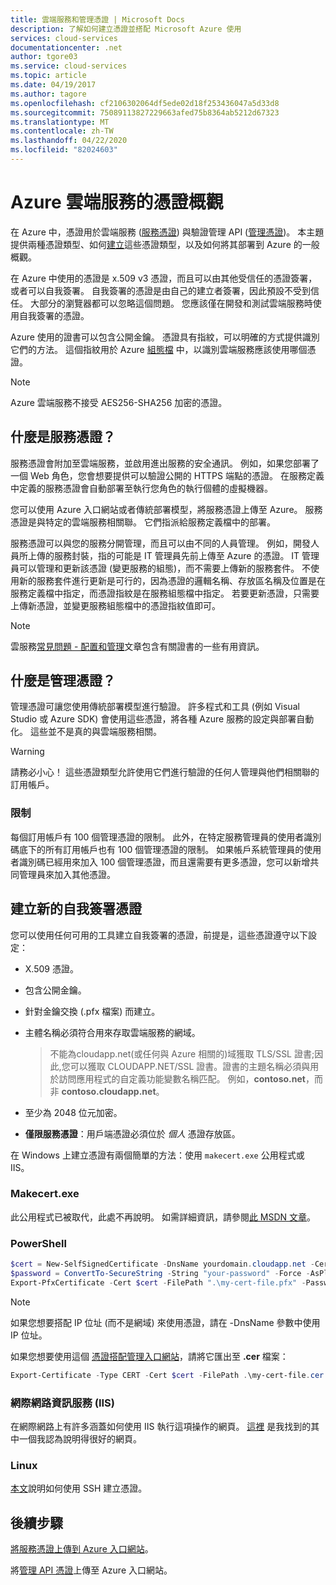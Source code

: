 ```yaml
---
title: 雲端服務和管理憑證 | Microsoft Docs
description: 了解如何建立憑證並搭配 Microsoft Azure 使用
services: cloud-services
documentationcenter: .net
author: tgore03
ms.service: cloud-services
ms.topic: article
ms.date: 04/19/2017
ms.author: tagore
ms.openlocfilehash: cf2106302064df5ede02d18f253436047a5d33d8
ms.sourcegitcommit: 75089113827229663afed75b8364ab5212d67323
ms.translationtype: MT
ms.contentlocale: zh-TW
ms.lasthandoff: 04/22/2020
ms.locfileid: "82024603"
---
```

# <a name="certificates-overview-for-azure-cloud-services"></a>Azure 雲端服務的憑證概觀
在 Azure 中，憑證用於雲端服務 ([服務憑證](#what-are-service-certificates)) 與驗證管理 API ([管理憑證](#what-are-management-certificates))。 本主題提供兩種憑證類型、如何[建立](#create)這些憑證類型，以及如何將其部署到 Azure 的一般概觀。

在 Azure 中使用的憑證是 x.509 v3 憑證，而且可以由其他受信任的憑證簽署，或者可以自我簽署。 自我簽署的憑證是由自己的建立者簽署，因此預設不受到信任。 大部分的瀏覽器都可以忽略這個問題。 您應該僅在開發和測試雲端服務時使用自我簽署的憑證。 

Azure 使用的證書可以包含公開金鑰。 憑證具有指紋，可以明確的方式提供識別它們的方法。 這個指紋用於 Azure [組態檔](cloud-services-configure-ssl-certificate-portal.md) 中，以識別雲端服務應該使用哪個憑證。 

>[!Note]
>Azure 雲端服務不接受 AES256-SHA256 加密的憑證。

## <a name="what-are-service-certificates"></a>什麼是服務憑證？
服務憑證會附加至雲端服務，並啟用進出服務的安全通訊。 例如，如果您部署了一個 Web 角色，您會想要提供可以驗證公開的 HTTPS 端點的憑證。 在服務定義中定義的服務憑證會自動部署至執行您角色的執行個體的虛擬機器。 

您可以使用 Azure 入口網站或者傳統部署模型，將服務憑證上傳至 Azure。 服務憑證是與特定的雲端服務相關聯。 它們指派給服務定義檔中的部署。

服務憑證可以與您的服務分開管理，而且可以由不同的人員管理。 例如，開發人員所上傳的服務封裝，指的可能是 IT 管理員先前上傳至 Azure 的憑證。 IT 管理員可以管理和更新該憑證 (變更服務的組態)，而不需要上傳新的服務套件。 不使用新的服務套件進行更新是可行的，因為憑證的邏輯名稱、存放區名稱及位置是在服務定義檔中指定，而憑證指紋是在服務組態檔中指定。 若要更新憑證，只需要上傳新憑證，並變更服務組態檔中的憑證指紋值即可。

>[!Note]
>雲服務[常見問題 - 配置和管理](cloud-services-configuration-and-management-faq.md)文章包含有關證書的一些有用資訊。

## <a name="what-are-management-certificates"></a>什麼是管理憑證？
管理憑證可讓您使用傳統部署模型進行驗證。 許多程式和工具 (例如 Visual Studio 或 Azure SDK) 會使用這些憑證，將各種 Azure 服務的設定與部署自動化。 這些並不是真的與雲端服務相關。 

> [!WARNING]
> 請務必小心！ 這些憑證類型允許使用它們進行驗證的任何人管理與他們相關聯的訂用帳戶。 
> 
> 

### <a name="limitations"></a>限制
每個訂用帳戶有 100 個管理憑證的限制。 此外，在特定服務管理員的使用者識別碼底下的所有訂用帳戶也有 100 個管理憑證的限制。 如果帳戶系統管理員的使用者識別碼已經用來加入 100 個管理憑證，而且還需要有更多憑證，您可以新增共同管理員來加入其他憑證。 

<a name="create"></a>
## <a name="create-a-new-self-signed-certificate"></a>建立新的自我簽署憑證
您可以使用任何可用的工具建立自我簽署的憑證，前提是，這些憑證遵守以下設定：

* X.509 憑證。
* 包含公開金鑰。
* 針對金鑰交換 (.pfx 檔案) 而建立。
* 主體名稱必須符合用來存取雲端服務的網域。

    > 不能為cloudapp.net(或任何與 Azure 相關的)域獲取 TLS/SSL 證書;因此,您可以獲取 CLOUDAPP.NET/SSL 證書。證書的主題名稱必須與用於訪問應用程式的自定義功能變數名稱匹配。 例如，**contoso.net**，而非 **contoso.cloudapp.net**。

* 至少為 2048 位元加密。
* **僅限服務憑證**：用戶端憑證必須位於 *個人* 憑證存放區。

在 Windows 上建立憑證有兩個簡單的方法：使用 `makecert.exe` 公用程式或 IIS。

### <a name="makecertexe"></a>Makecert.exe
此公用程式已被取代，此處不再說明。 如需詳細資訊，請參閱[此 MSDN 文章](/windows/desktop/SecCrypto/makecert)。

### <a name="powershell"></a>PowerShell
```powershell
$cert = New-SelfSignedCertificate -DnsName yourdomain.cloudapp.net -CertStoreLocation "cert:\LocalMachine\My" -KeyLength 2048 -KeySpec "KeyExchange"
$password = ConvertTo-SecureString -String "your-password" -Force -AsPlainText
Export-PfxCertificate -Cert $cert -FilePath ".\my-cert-file.pfx" -Password $password
```

> [!NOTE]
> 如果您想要搭配 IP 位址 (而不是網域) 來使用憑證，請在 -DnsName 參數中使用 IP 位址。


如果您想要使用這個 [憑證搭配管理入口網站](../azure-api-management-certs.md)，請將它匯出至 **.cer** 檔案：

```powershell
Export-Certificate -Type CERT -Cert $cert -FilePath .\my-cert-file.cer
```

### <a name="internet-information-services-iis"></a>網際網路資訊服務 (IIS)
在網際網路上有許多涵蓋如何使用 IIS 執行這項操作的網頁。 [這裡](https://www.sslshopper.com/article-how-to-create-a-self-signed-certificate-in-iis-7.html) 是我找到的其中一個我認為說明得很好的網頁。 

### <a name="linux"></a>Linux
[本文](../virtual-machines/linux/mac-create-ssh-keys.md?toc=%2fazure%2fvirtual-machines%2flinux%2ftoc.json)說明如何使用 SSH 建立憑證。

## <a name="next-steps"></a>後續步驟
[將服務憑證上傳到 Azure 入口網站](cloud-services-configure-ssl-certificate-portal.md)。

將[管理 API 憑證](../azure-api-management-certs.md)上傳至 Azure 入口網站。




